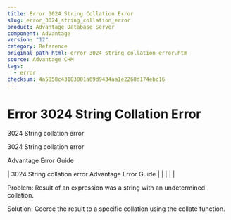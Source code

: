 ```yaml
---
title: Error 3024 String Collation Error
slug: error_3024_string_collation_error
product: Advantage Database Server
component: Advantage
version: "12"
category: Reference
original_path_html: error_3024_string_collation_error.htm
source: Advantage CHM
tags:
  - error
checksum: 4a5858c43183001a69d9434aa1e2268d174ebc16
---
```


# Error 3024 String Collation Error

3024 String collation error

3024 String collation error

Advantage Error Guide

| 3024 String collation error  Advantage Error Guide |  |  |  |  |

Problem: Result of an expression was a string with an undetermined collation.

Solution: Coerce the result to a specific collation using the collate function.
